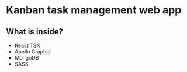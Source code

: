 <h1>Kanban task management web app</h1>

<h2>What is inside?</h2>
<ul>
  <li>React TSX</li>
  <li>Apollo Graphql</li>
  <li>MongoDB</li>
  <li>SASS</li>
</ul>
